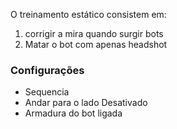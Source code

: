 O treinamento estático consistem em:
1. corrigir a mira quando surgir bots
2. Matar o bot com apenas headshot
### Configurações
- Sequencia
- Andar para o lado Desativado
- Armadura do bot ligada
